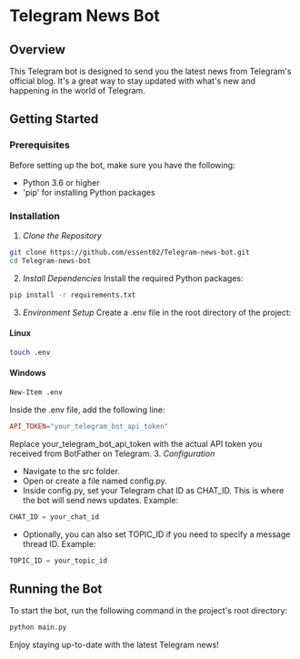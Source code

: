 # Telegram News Bot

## Overview

This Telegram bot is designed to send you the latest news from Telegram's official blog. It's a great way to stay updated with what's new and happening in the world of Telegram.

## Getting Started
### Prerequisites

Before setting up the bot, make sure you have the following:

- Python 3.6 or higher
- 'pip' for installing Python packages

### Installation
1. *Clone the Repository*
```bash
git clone https://github.com/essent02/Telegram-news-bot.git
cd Telegram-news-bot
```
2. *Install Dependencies*
Install the required Python packages:
```bash
pip install -r requirements.txt
```
3. *Environment Setup*
Create a .env file in the root directory of the project:
#### Linux
```bash
touch .env
```
#### Windows
```bash
New-Item .env
```
Inside the .env file, add the following line:
```makefile
API_TOKEN="your_telegram_bot_api_token"
```
Replace your_telegram_bot_api_token with the actual API token you received from BotFather on Telegram.
3. *Configuration*
- Navigate to the src folder.
- Open or create a file named config.py.
- Inside config.py, set your Telegram chat ID as CHAT_ID. This is where the bot will send news updates. Example:
```python
CHAT_ID = your_chat_id
```
- Optionally, you can also set TOPIC_ID if you need to specify a message thread ID. Example:
```python
TOPIC_ID = your_topic_id
```

## Running the Bot
To start the bot, run the following command in the project's root directory:
```bash
python main.py
```
Enjoy staying up-to-date with the latest Telegram news!
